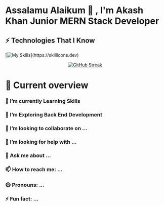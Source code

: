 # Assalamu Alaikum  👋 , I'm Akash Khan Junior MERN Stack Developer

## ⚡ Technologies That I Know

[![My Skills](https://skillicons.dev/icons?i=html,css,js,react,nodejs,mongodb,expressjs,firebase,)](https://skillicons.dev)

<div align="center">
<a href="https://git.io/streak-stats"><img src="https://github-readme-streak-stats.herokuapp.com?user=akash-khan-311&theme=terafox&hide_border=true&border_radius=5.4&date_format=M%20j%5B%2C%20Y%5D" alt="GitHub Streak" /></a></div>

# 👀 Current overview

### 🔭 I’m currently Learning Skills
### 🌱 I’m Exploring Back End Development
### 👯 I’m looking to collaborate on ...
### 🤔 I’m looking for help with ...
### 💬 Ask me about ...
### 📫 How to reach me: ...
### 😄 Pronouns: ...
### ⚡ Fun fact: ...

